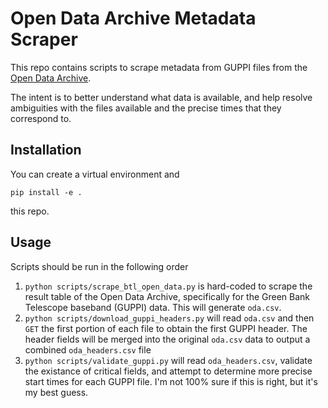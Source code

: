 # Open Data Archive Metadata Scraper

This repo contains scripts to scrape metadata from GUPPI files from the
[Open Data Archive](https://breakthroughinitiatives.org/opendatasearch).

The intent is to better understand what data is available, and help resolve
ambiguities with the files available and the precise times that they correspond
to.

## Installation

You can create a virtual environment and
```
pip install -e .
```
this repo.

## Usage

Scripts should be run in the following order

1. `python scripts/scrape_btl_open_data.py` is hard-coded to scrape the result table of the Open Data Archive,
specifically for the Green Bank Telescope baseband (GUPPI) data. This will generate `oda.csv`.
2. `python scripts/download_guppi_headers.py` will read `oda.csv` and then `GET` the first portion of each file to
obtain the first GUPPI header. The header fields will be merged into the original `oda.csv` data
to output a combined `oda_headers.csv` file
3. `python scripts/validate_guppi.py` will read `oda_headers.csv`, validate the existance of critical fields,
and attempt to determine more precise start times for each GUPPI file. I'm not 100% sure if this is right, but
it's my best guess.
